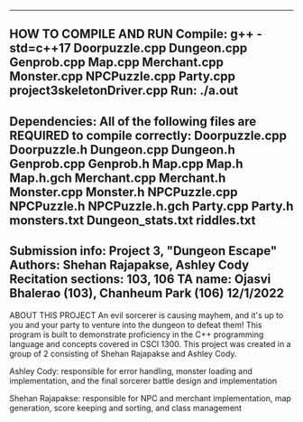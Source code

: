 ------------------------------------------
HOW TO COMPILE AND RUN
Compile: g++ -std=c++17 Doorpuzzle.cpp Dungeon.cpp Genprob.cpp Map.cpp Merchant.cpp Monster.cpp NPCPuzzle.cpp Party.cpp project3skeletonDriver.cpp 
Run: ./a.out
------------------------------------------
Dependencies:
All of the following files are REQUIRED to compile correctly:
Doorpuzzle.cpp
Doorpuzzle.h
Dungeon.cpp
Dungeon.h 
Genprob.cpp
Genprob.h 
Map.cpp
Map.h 
Map.h.gch 
Merchant.cpp 
Merchant.h 
Monster.cpp 
Monster.h 
NPCPuzzle.cpp 
NPCPuzzle.h 
NPCPuzzle.h.gch 
Party.cpp 
Party.h 
monsters.txt 
Dungeon_stats.txt
riddles.txt
------------------------------------------
Submission info:
Project 3, "Dungeon Escape"
Authors: Shehan Rajapakse, Ashley Cody
Recitation sections: 103, 106
TA name: Ojasvi Bhalerao (103), Chanheum Park (106)
12/1/2022
------------------------------------------
ABOUT THIS PROJECT 
An evil sorcerer is causing mayhem, and it's up to you and your party to venture into the dungeon to defeat them!
This program is built to demonstrate proficiency in the C++ programming language and concepts covered in CSCI 1300.
This project was created in a group of 2 consisting of Shehan Rajapakse and Ashley Cody.

Ashley Cody:
responsible for error handling, monster loading and implementation, and the final sorcerer battle design and implementation

Shehan Rajapakse:
responsible for NPC and merchant implementation, map generation, score keeping and sorting, and class management
